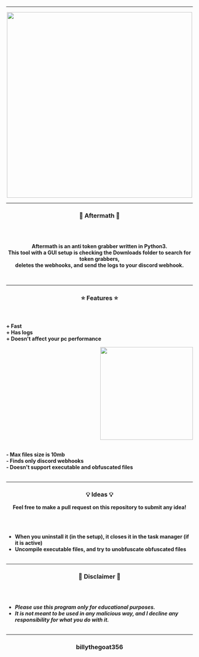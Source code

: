 -----

<p align="center">
<img src="https://repository-images.githubusercontent.com/399563822/47933843-fd9b-4490-94ae-cf102d653de0", width="500", height="500">
</p>

-----

### <p align="center">🎈 Aftermath 🎈</p>

<br><br>
<p align="center">
  <strong>Aftermath is an anti token grabber written in Python3.</strong>
  <br>
  <strong>This tool with a GUI setup is checking the Downloads folder to search for token grabbers,</strong>
  <br>
  <strong>deletes the webhooks, and send the logs to your discord webhook.</strong>
</p>
<br>

-----

### <p align="center">⭐ Features ⭐</p>

<br><br>
<strong>+ Fast</strong>
<br>
<strong>+ Has logs</strong>
<br>
<strong>+ Doesn't affect your pc performance</strong>
<br>

<p align="right">
<img src="https://repository-images.githubusercontent.com/399563822/47933843-fd9b-4490-94ae-cf102d653de0" width="250", height="250">
</p>

<br>
<strong>- Max files size is 10mb</strong>
<br>
<strong>- Finds only discord webhooks</strong>
<br>
<strong>- Doesn't support executable and obfuscated files</strong>
<br><br>

-----

### <p align="center">💡 Ideas 💡</p>

<p align="center"><strong>Feel free to make a pull request on this repository to submit any idea!</strong</p>

<br><br>
* When you uninstall it (in the setup), it closes it in the task manager (if it is active)
* Uncompile executable files, and try to unobfuscate obfuscated files
<br><br>

-----

### <p align="center">📌 Disclaimer 📌</p>

<br><br>
* ***Please use this program only for educational purposes.***
* ***It is not meant to be used in any malicious way, and I decline any responsibility for what you do with it.***
<br><br>

-----

### <p align="center">billythegoat356</p>
